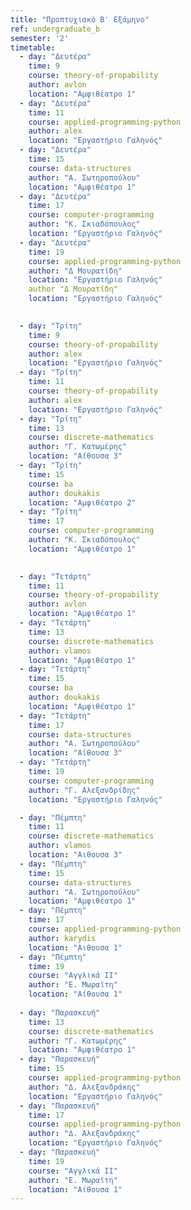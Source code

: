 ```yaml
---
title: "Προπτυχιακό Β' Εξάμηνο"
ref: undergraduate_b
semester: '2'
timetable:
  - day: "Δευτέρα"
    time: 9
    course: theory-of-propability 
    author: avlon
    location: "Aμφιθέατρο 1"
  - day: "Δευτέρα"
    time: 11
    course: applied-programming-python
    author: alex
    location: "Εργαστήριο Γαληνός"
  - day: "Δευτέρα"
    time: 15
    course: data-structures
    author: "Α. Σωτηροπούλου"
    location: "Αμφιθέατρο 1"
  - day: "Δευτέρα"
    time: 17
    course: computer-programming
    author: "Κ. Σκιαδόπουλος"
    location: "Εργαστήριο Γαληνός"
  - day: "Δευτέρα"
    time: 19
    course: applied-programming-python
    author: "Δ Μουρατίδη"
    location: "Εργαστήριο Γαληνός"
    author "Δ Μουρατίδη"
    location: "Εργαστήριο Γαληνός"

    
  - day: "Τρίτη"
    time: 9
    course: theory-of-propability
    author: alex
    location: "Εργαστήριο Γαληνός"  
  - day: "Τρίτη"
    time: 11
    course: theory-of-propability
    author: alex
    location: "Εργαστήριο Γαληνός"
  - day: "Τρίτη"
    time: 13
    course: discrete-mathematics 
    author: "Γ. Κατωμέρης"
    location: "Αίθουσα 3"
  - day: "Τρίτη"
    time: 15
    course: ba
    author: doukakis
    location: "Αμφιθέατρο 2"
  - day: "Τρίτη"
    time: 17
    course: computer-programming
    author: "Κ. Σκιαδόπουλος"
    location: "Αμφιθέατρο 1"
  

  - day: "Τετάρτη"
    time: 11
    course: theory-of-propability
    author: avlon
    location: "Αμφιθέατρο 1"
  - day: "Τετάρτη"
    time: 13
    course: discrete-mathematics
    author: vlamos
    location: "Αμφιθέατρο 1"
  - day: "Τετάρτη"
    time: 15
    course: ba
    author: doukakis
    location: "Αμφιθέατρο 1"
  - day: "Τετάρτη"
    time: 17
    course: data-structures
    author: "Α. Σωτηροπούλου"
    location: "Αίθουσα 3"
  - day: "Τετάρτη"
    time: 19
    course: computer-programming
    author: "Γ. Αλεξανδρίδης"
    location: "Εργαστήριο Γαληνός"

  - day: "Πέμπτη"
    time: 11
    course: discrete-mathematics
    author: vlamos
    location: "Αιθουσα 3"
  - day: "Πέμπτη"
    time: 15
    course: data-structures
    author: "Α. Σωτηροπούλου"
    location: "Αμφιθέατρο 1"
  - day: "Πέμπτη"
    time: 17
    course: applied-programming-python
    author: karydis
    location: "Αιθουσα 1"
  - day: "Πέμπτη"
    time: 19
    course: "Αγγλικά II" 
    author: "Ε. Μωραϊτη"
    location: "Αίθουσα 1"
  
  - day: "Παρασκευή"
    time: 13
    course: discrete-mathematics
    author: "Γ. Κατωμέρης"
    location: "Αμφιθέατρο 1"
  - day: "Παρασκευή"
    time: 15
    course: applied-programming-python
    author: "Δ. Αλεξανδράκης"
    location: "Εργαστήριο Γαληνός"
  - day: "Παρασκευή"
    time: 17
    course: applied-programming-python
    author: "Δ. Αλεξανδράκης"
    location: "Εργαστήριο Γαληνός"
  - day: "Παρασκευή"
    time: 19
    course: "Αγγλικά II" 
    author: "Ε. Μωραϊτη"
    location: "Αίθουσα 1"
---
```


